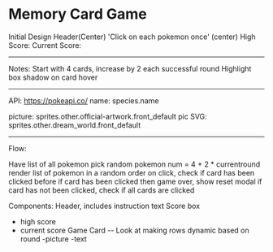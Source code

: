# Memory Card Game

Initial Design
Header(Center)
'Click on each pokemon once' (center)
High Score:
Current Score:

---

Notes:
Start with 4 cards, increase by 2 each successful round
Highlight box shadow on card hover

---

API:
https://pokeapi.co/
name: species.name

picture: sprites.other.official-artwork.front_default
pic SVG: sprites.other.dream_world.front_default

---

Flow:

Have list of all pokemon
pick random pokemon num = 4 + 2 \* currentround
render list of pokemon in a random order
on click, check if card has been clicked before
if card has been clicked then game over, show reset modal
if card has not been clicked, check if all cards are clicked

Components:
Header, includes instruction text
Score box

- high score
- current score
  Game Card -- Look at making rows dynamic based on round
  -picture
  -text
